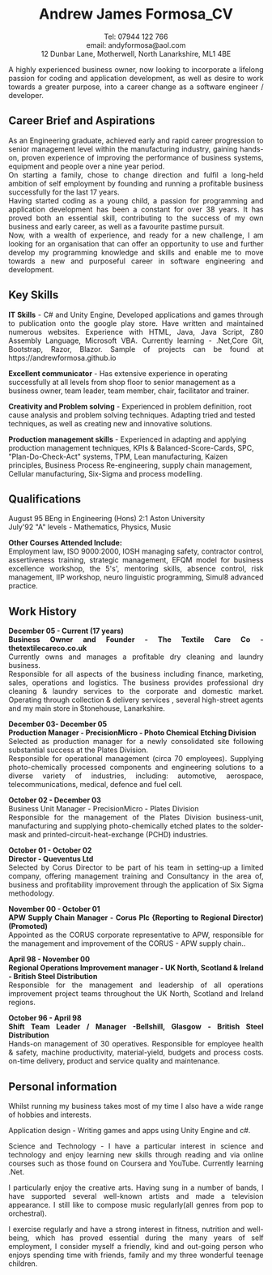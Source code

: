 <div align="center">
<h1>Andrew James Formosa_CV</h1>
<div>
Tel: 07944 122 766 
</div>
<div>
email: andyformosa@aol.com  
</div>
<div>
12 Dunbar Lane, Motherwell, North Lanarkshire, ML1 4BE
</div>
</div>
<p></p>
<div align="justify">A highly experienced business owner, now looking to incorporate a lifelong passion for coding and application development, as well as desire to work towards a greater purpose, into a career change as a software engineer / developer.</div>
<p></p>
<h2>Career Brief and Aspirations</h2>
<div align="justify">As an Engineering graduate, achieved early and rapid career progression to senior management  level within the manufacturing industry, gaining hands-on, proven experience of  improving the performance of business systems, equipment and people over a nine year period.</div>
  
<div align="justify">On starting a family, chose to change direction and fulfil a long-held ambition of self employment by founding and running a profitable business successfully  for the last 17 years.</div>
  
<div align="justify">Having started coding as a young child, a passion for programming and application development has been a constant for over 38 years. It has proved both an essential skill, contributing to the success of my own business and early career, as well as a favourite pastime pursuit.</div>
  
<div align="justify">Now, with a wealth of experience, and ready for a new challenge, I am looking for an organisation that can offer an opportunity to use and  further develop my programming knowledge and skills and enable me to move towards a new and purposeful career in software engineering and development.  </div>
<p></p>
<h2>Key Skills</h2>
<p align="justify"><b>IT Skills</b> - C# and Unity Engine, Developed applications and games through to publication onto the google play store. Have written and maintained numerous websites. Experience with HTML, Java, Java Script, Z80 Assembly Language, Microsoft VBA. Currently learning - .Net,Core Git, Bootstrap, Razor, Blazor. Sample of projects can be found at https://andrewformosa.github.io  
<p></p> 
<b>Excellent communicator</b> - Has extensive experience in operating successfully at all levels from shop floor to senior management as a business owner, team leader, team member, chair, facilitator and trainer.  
  <p></p>
<b>Creativity and Problem solving</b> - Experienced in problem definition, root cause analysis and problem solving techniques. Adapting tried and tested techniques, as well as creating new and innovative solutions.  
  <p></p>
<b>Production management skills</b> - Experienced in adapting and applying production management techniques, KPIs & Balanced-Score-Cards, SPC, "Plan-Do-Check-Act" systems, TPM, Lean manufacturing, Kaizen principles, Business Process Re-engineering, supply chain management, Cellular manufacturing, Six-Sigma and process modelling.  </p>

<h2>Qualifications</h2>
<div align="justify">
<div>August 95 BEng in Engineering (Hons) 2:1 Aston University</div>  
<div>July'92 "A" levels - Mathematics, Physics, Music</div>  
<p></p>
<div><b>Other Courses Attended Include:</b></div>
<div>Employment law, ISO 9000:2000, IOSH managing safety, contractor control, assertiveness training, strategic management, EFQM model for business excellence workshop, the 5's', mentoring skills, absence control, risk management, IIP workshop, neuro linguistic programming, Simul8 advanced practice.</div>
</div>
<p></p>
<h2>Work History</h2>
<p></p>
<div align="justify">
<div><b>December 05 - Current (17 years)</b></div>  
<div><b>Business Owner and Founder - The Textile Care Co - thetextilecareco.co.uk</b></div>  
<div>Currently owns and manages a profitable dry cleaning and laundry business.</div>
<div>Responsible for all aspects of the business including finance, marketing, sales, operations and logistics. The business provides professional dry cleaning & laundry services to the corporate and domestic market. Operating through collection & delivery services , several high-street agents and my main store in Stonehouse, Lanarkshire.</div>
<p></p>  

<div><b>December 03- December 05</b></div>  
  
<div><b>Production Manager - PrecisionMicro - Photo Chemical Etching Division</b></div>  
  
<div>Selected as production manager for a newly consolidated site following substantial success at the Plates Division.</div>  
  
<div>Responsible for operational management (circa 70 employees). Supplying photo-chemically processed components and engineering solutions to a diverse variety of industries, including: automotive, aerospace, telecommunications, medical, defence  and fuel cell.</div>
<p></p>  

<div><b>October 02 - December 03</b></div>  
  
<div>Business Unit Manager - PrecisionMicro - Plates Division</b></div>  
  
          
<div>Responsible for the management of the Plates Division business-unit, manufacturing and supplying photo-chemically etched plates to the solder- mask and printed-circuit-heat-exchange (PCHD) industries.</div> 
 <p></p> 

<div><b>October 01 - October 02</b><div>  
  
<div><b>Director - Queventus Ltd</b></div>  
  
<div>Selected by Corus Director to be part of his team in setting-up a limited company, offering management training and Consultancy in the area of, business and profitability improvement through the application of Six Sigma methodology.</div>
<p></p>
<div><b>November 00 - October 01</b></div>
<div><b>APW Supply Chain Manager - Corus Plc {Reporting to Regional Director) (Promoted)</b></div>
<div>Appointed as the CORUS corporate representative to APW, responsible for the management and improvement of the CORUS - APW supply chain..</div>
<p></p>
<div><b>April 98 - November 00</b></div>
<div><b>Regional Operations Improvement manager - UK North, Scotland & Ireland - British Steel Distribution </b></div>
<div>Responsible for the management and leadership of all operations improvement project teams throughout the UK North, Scotland and Ireland regions.</div>
  <p></p>
<div><b>October 96 - April 98</b></div>
  <div><b>Shift Team Leader / Manager -Bellshill, Glasgow - British Steel Distribution</b></div>
<div>Hands-on management of 30 operatives. Responsible for employee health & safety, machine productivity, material-yield, budgets and process costs. on-time delivery, product and service quality and maintenance.</div>
  <p></p>
         </div>
<h2>Personal information</h2>
<div align="justify">    
<div>Whilst running my business takes most of my time I also have a wide range of hobbies and interests.</div>
  <p></p>
<div>Application design - Writing games and apps using Unity Engine and c#.</div>
    <p></p>
<div>Science and Technology - I have a particular interest in science and technology and enjoy learning new skills through reading and via online courses such as those found on Coursera and YouTube. Currently learning .Net.</div>
    <p></p>
<div>I particularly enjoy the creative arts. Having sung in a number of bands, I have supported several well-known artists and made a television appearance. I still like to compose music regularly(all genres from pop to orchestral).</div>
    <p></p>
<div>I exercise regularly and have a strong interest in fitness, nutrition and well-being, which has proved essential during the many years of self employment,
I consider myself a friendly, kind and out-going person who enjoys spending time with friends, family and my three wonderful teenage children.</div>
  </div>
